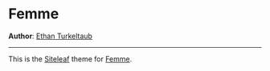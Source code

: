 # Femme

**Author**: [Ethan Turkeltaub](http://ethnt.me)

---

This is the [Siteleaf](http://siteleaf.com) theme for [Femme](http://femme.clothing).
